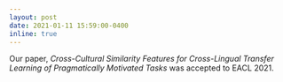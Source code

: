 ```yaml
---
layout: post
date: 2021-01-11 15:59:00-0400
inline: true
---
```


Our paper, _Cross-Cultural Similarity Features for Cross-Lingual Transfer Learning of Pragmatically Motivated Tasks_ was accepted to EACL 2021.
